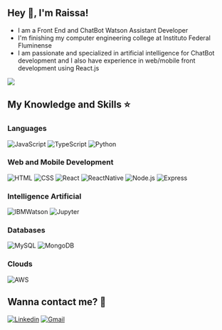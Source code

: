 ## Hey 👋, I'm Raissa!

- I am a Front End and ChatBot Watson Assistant Developer
- I'm finishing my computer engineering college at Instituto Federal Fluminense
- I am passionate and specialized in artificial intelligence for ChatBot development and I also have experience in web/mobile front development using React.js

<img src = "https://github-readme-stats.vercel.app/api/top-langs/?username=raissaCB&layout=compact">

## My Knowledge and Skills ⭐

### Languages
![JavaScript](https://img.shields.io/badge/JavaScript-F7DF1E?style=for-the-badge&logo=javascript&logoColor=black&style=plastic)
![TypeScript](https://img.shields.io/badge/TypeScript-007ACC?style=for-the-badge&logo=typescript&logoColor=white&style=plastic)
![Python](https://img.shields.io/badge/Python-14354C?style=for-the-badge&logo=python&logoColor=white&style=plastic)

### Web and Mobile Development
![HTML](https://img.shields.io/badge/HTML-239120?style=for-the-badge&logo=html5&logoColor=white&style=plastic)
![CSS](https://img.shields.io/badge/CSS-239120?&style=for-the-badge&logo=css3&logoColor=white&style=plastic)
![React](https://img.shields.io/badge/React-20232A?style=for-the-badge&logo=react&logoColor=61DAFB&style=plastic)
![ReactNative](https://img.shields.io/badge/React_Native-20232A?style=for-the-badge&logo=react&logoColor=61DAFB&style=plastic)
![Node.js](https://img.shields.io/badge/Node.js-43853D?style=for-the-badge&logo=node.js&logoColor=white&style=plastic)
![Express](https://img.shields.io/badge/Express.js-404D59?style=for-the-badge&style=plastic)

### Intelligence Artificial
![IBMWatson](https://img.shields.io/badge/IBM%20Watson-02569B?style=for-the-badge&logo=ibm&logoColor=white&style=plastic)
![Jupyter](https://img.shields.io/badge/-Jupyter%20Notebook-000?style=for-the-badge&logo=jupyter&style=plastic)

### Databases
![MySQL](https://img.shields.io/badge/MySQL-00000F?style=for-the-badge&logo=mysql&logoColor=white&style=plastic)
![MongoDB](https://img.shields.io/badge/MongoDB-4EA94B?style=for-the-badge&logo=mongodb&logoColor=white&style=plastic)


### Clouds
![AWS](https://img.shields.io/badge/Amazon_AWS-232F3E?style=for-the-badge&logo=amazon-aws&logoColor=white&style=plastic)

## Wanna contact me? 🤝
[![Linkedin](https://img.shields.io/badge/-LinkedIn-blue?style=flat&logo=Linkedin&logoColor=white)](https://br.linkedin.com/in/raissa-cordeiro-1a44121a7)
[![Gmail](https://img.shields.io/badge/-Gmail-c14438?style=flat&logo=Gmail&logoColor=white)](mailto:raissacordeirosb@gmail.com)


